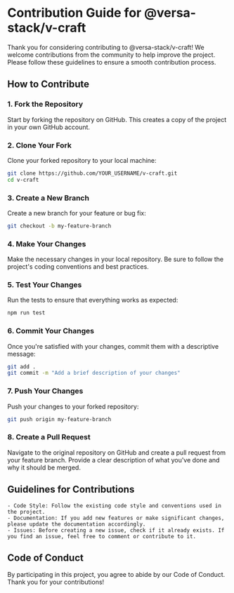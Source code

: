# Contribution Guide for @versa-stack/v-craft

Thank you for considering contributing to @versa-stack/v-craft! We welcome contributions from the community to help improve the project. Please follow these guidelines to ensure a smooth contribution process.

## How to Contribute

### 1. Fork the Repository

Start by forking the repository on GitHub. This creates a copy of the project in your own GitHub account.

### 2. Clone Your Fork

Clone your forked repository to your local machine:

```bash
git clone https://github.com/YOUR_USERNAME/v-craft.git
cd v-craft
```

### 3. Create a New Branch

Create a new branch for your feature or bug fix:

```bash
git checkout -b my-feature-branch
```

### 4. Make Your Changes

Make the necessary changes in your local repository. Be sure to follow the project's coding conventions and best practices.

### 5. Test Your Changes

Run the tests to ensure that everything works as expected:

```bash
npm run test
```

### 6. Commit Your Changes

Once you're satisfied with your changes, commit them with a descriptive message:

```bash
git add .
git commit -m "Add a brief description of your changes"
```

### 7. Push Your Changes

Push your changes to your forked repository:

```bash
git push origin my-feature-branch
```

### 8. Create a Pull Request

Navigate to the original repository on GitHub and create a pull request from your feature branch. Provide a clear description of what you've done and why it should be merged.

## Guidelines for Contributions

    - Code Style: Follow the existing code style and conventions used in the project.
    - Documentation: If you add new features or make significant changes, please update the documentation accordingly.
    - Issues: Before creating a new issue, check if it already exists. If you find an issue, feel free to comment or contribute to it.

## Code of Conduct

By participating in this project, you agree to abide by our Code of Conduct. Thank you for your contributions!
